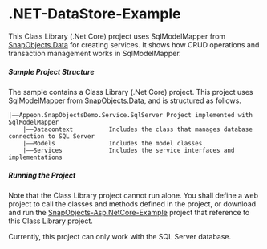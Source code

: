 ﻿# .NET-DataStore-Example

This Class Library (.Net Core) project uses SqlModelMapper from [SnapObjects.Data](https://www.nuget.org/packages/SnapObjects.Data/) for creating services.  It shows how CRUD operations and transaction management works in SqlModelMapper.

##### Sample Project Structure

The sample contains a Class Library (.Net Core) project. This project uses SqlModelMapper from [SnapObjects.Data](https://www.nuget.org/packages/SnapObjects.Data/), and is structured as follows.

```
|——Appeon.SnapObjectsDemo.Service.SqlServer Project implemented with SqlModelMapper
    |——Datacontext      	Includes the class that manages database connection to SQL Server
    |——Models          		Includes the model classes
    |——Services             Includes the service interfaces and implementations
```
##### Running the Project

Note that the Class Library project cannot run alone. You shall define a web project to call the classes and methods defined in the project, or download and run the [SnapObjects-Asp.NetCore-Example](https://github.com/Appeon/SnapObjects-Asp.NetCore-Example) project that reference to this Class Library project.

Currently, this project can only work with the SQL Server database. 
